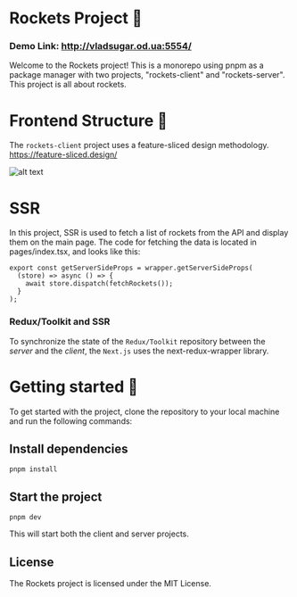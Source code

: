 # Rockets Project 🚀

### Demo Link: http://vladsugar.od.ua:5554/

Welcome to the Rockets project! This is a monorepo using pnpm as a package manager with two projects, "rockets-client" and "rockets-server". This project is all about rockets.

# Frontend Structure 🐞

The `rockets-client` project uses a feature-sliced design methodology. https://feature-sliced.design/

![alt text](https://feature-sliced.design/assets/ideal-img/visual_schema.d700567.1030.jpg)

# SSR

In this project, SSR is used to fetch a list of rockets from the API and display them on the main page. The code for fetching the data is located in pages/index.tsx, and looks like this:
```
export const getServerSideProps = wrapper.getServerSideProps(
  (store) => async () => {
    await store.dispatch(fetchRockets());
  }
);
```
### Redux/Toolkit and SSR

To synchronize the state of the `Redux/Toolkit` repository between the *server* and the *client*, the `Next.js` uses the next-redux-wrapper library.

# Getting started 🐝

To get started with the project, clone the repository to your local machine and run the following commands:

## Install dependencies

```
pnpm install
```

## Start the project

```
pnpm dev
```

This will start both the client and server projects.

## License

The Rockets project is licensed under the MIT License.
